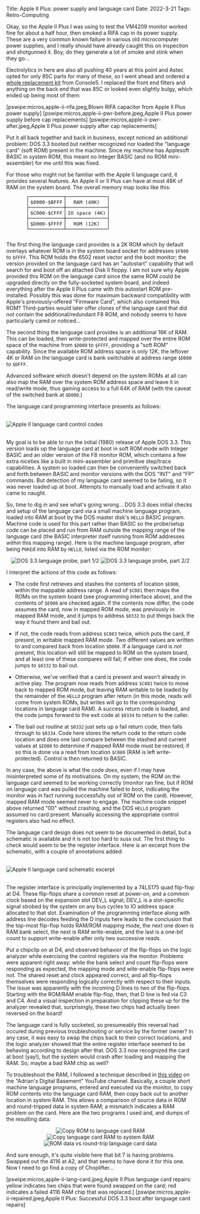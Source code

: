 Title: Apple II Plus: power supply and language card
Date: 2022-3-21
Tags: Retro-Computing

Okay, so the Apple II Plus I was using to test the VM4209 monitor worked fine for about a half hour, then
smoked a RIFA cap in its power supply.  These are a very common known failure in various old microcomputer
power supplies, and I really should have already caught this on inspection and shotgunned it.  Boy, do they
generate a lot of smoke and stink when they go...

Electrolytics in here are also all pushing 40 years at this point and Astec opted for only 85C parts for many
of these, so I went ahead and ordered a [whole replacement
kit](https://console5.com/store/apple-2-power-supply-cap-kit-p-n-605-5703-astec-aa11040b-aa11040-b.html) from
Console5.  I replaced the front end filters and anything on the back end that was 85C or looked even slightly
bulgy, which ended up being most of them:

[pswipe:micros,apple-ii-rifa.jpeg,Blown RIFA capacitor from Apple II Plus power supply]
[pswipe:micros,apple-ii-pwr-before.jpeg,Apple II Plus power supply before cap replacements]
[pswipe:micros,apple-ii-pwr-after.jpeg,Apple II Plus power supply after cap replacements]

Put it all back together and back in business, except noticed an additional problem: DOS 3.3 booted but
neither recognized nor loaded the "language card" (soft ROM) present in the machine.  Since my machine has
Applesoft BASIC in system ROM, this meant no Integer BASIC (and no ROM mini-assembler) for me until this was
fixed.

For those who might not be familiar with the Apple II language card, it provides several features.  An Apple
II or II Plus can have at most 48K of RAM on the system board.  The overall memory map looks like this:

<style>
.memmap {
  font-family: monospace;
  width: 30em;
  margin-left: auto;
  margin-right: auto;
  margin-top: 1rem;
  margin-bottom: 2rem;
  border-collapse: true; 
}
.memmap td {
  border: 1px solid black;
  padding: .5em;
  text-align: center;
}
</style>

<table class="memmap">
  <tr><td>$0000-$BFFF</td><td>RAM (48K)</td></tr>
  <tr><td>$C000-$CFFF</td><td>IO space (4K)</td></tr>
  <tr><td>$D000-$FFFF</td><td>ROM (12K)</td></tr>
</table>

The first thing the language card provides is a 2K ROM which by default overlays whatever ROM is in the system
board socket for addresses `$F800` to `$FFFF`. This ROM holds the 6502 reset vector and the boot monitor; the
version provided on the language card has an "autostart" capability that will search for and boot off an
attached Disk II floppy.  I am not sure why Apple provided this ROM on the language card since the same ROM
could be upgraded directly on the fully-socketed system board, and indeed everything after the Apple II Plus
came with this autostart ROM pre-installed. Possibly this was done for maximum backward compatibility with
Apple's previously-offered "Firmware Card", which also contained this ROM?  Third-parties would later offer
clones of the language card that did _not_ contain the additional/redundant F8 ROM, and nobody seems to have
particularly cared or noticed...

The second thing the language card provides is an additional 16K of RAM.  This can be loaded, then
write-protected and mapped over the entire ROM space of the machine from `$D000` to `$FFFF`, providing a "soft
ROM" capability.  Since the available ROM address space is only 12K, the leftover 4K or RAM on the language
card is bank switchable at address range `$D000` to `$DFFF`.

Advanced software which doesn't depend on the system ROMs at all can also map the RAM over the system ROM
address space and leave it in read/write mode, thus gaining access to a full 64K of RAM (with the caveat of
the switched bank at `$D000`.)

The language card programming interface presents as follows:

<br><img style="display:block; margin-left:auto; margin-right:auto" src="/images/micros/apple-ii-lang-controls.png" title="Apple II language card control codes"/><br>

My goal is to be able to run the initial (1980) release of Apple DOS 3.3. This version loads up the language
card at boot in soft ROM mode with Integer BASIC and an older version of the F8 monitor ROM, which contains a
few extra niceties like a built in mini-assembler and primitive step/trace capabilities.  A system so loaded
can then be conveniently switched back and forth between BASIC and monitor versions with the DOS "INT" and
"FP" commands.  But detection of my language card seemed to be failing, so it was never loaded up at boot.
Attempts to manually load and activate it also came to naught.

So, time to dig in and see what's going wrong... DOS 3.3 does initial checks and setup of the language card
via a small machine language program, loaded into RAM at boot by the DOS master disk's `HELLO` BASIC program.
Machine code is used for this part rather than BASIC so the probe/setup code can be placed and run from RAM
outside the mapping range of the language card (the BASIC interpreter itself running from ROM addresses
_within_ this mapping range). Here is the machine language program, after being `POKE`d into RAM by `HELLO`,
listed via the ROM monitor:

<div style="text-align: center"><img style="display:inline-block" src="/images/micros/dos33-hello-1.jpeg"
title="DOS 3.3 language probe, part 1/2"/> <img style="display:inline-block"
src="/images/micros/dos33-hello-2.jpeg" title="DOS 3.3 language probe, part 2/2"/></div>

I interpret the actions of this code as follows:

* The code first retrieves and stashes the contents of location `$E000`, within the mappable address range. A
  read of `$C081` then maps the ROMs on the system board (see programming interface above), and the contents
  of `$E000` are checked again.  If the contents now differ, the code assumes the card, now in mapped ROM
  mode, was previously in mapped RAM mode, and it jumps to address `$0332` to put things back the way it found
  them and bail out.

* If not, the code reads from address `$C083` twice, which puts the card, if present, in writable mapped RAM
  mode.  Two different values are written to and compared back from location `$D000`.  If a language card is
  _not_ present, this location will still be mapped to ROM on the system board, and at least one of these
  compares will fail; if either one does, the code jumps to `$0332` to bail out.

* Otherwise, we've verified that a card is present and wasn't already in active play.  The program now reads
  from address `$C081` twice to move back to mapped ROM mode, but leaving RAM writable to be loaded by the
  remainder of the `HELLO` program after return (in this mode, reads will come from system ROMs, but writes
  will go to the corresponding locations in language card RAM). A success return code is loaded, and the code
  jumps forward to the exit code at `$0334` to return to the caller.

* The bail out routine at `$0332` just sets up a fail return code, then falls through to `$0334`.  Code here
  stores the return code to the return code location and does one last compare between the stashed and current
  values at `$E000` to determine if mapped RAM mode must be restored; if so this is done via a read from
  location `$C080` (RAM is left write-protected).  Control is then returned to BASIC.

In any case, the above is what the code _does_, even if I may have misinterpreted some of its motivations.  On
my system, the ROM on the language card seemed to be working correctly (monitor ran fine, but if ROM on
language card was pulled the machine failed to boot, indicating the monitor was in fact running successfully
out of ROM on the card). However, mapped RAM mode seemed never to engage.  The machine code snippet above
returned "00" without crashing, and the DOS `HELLO` program assumed no card present.  Manually accessing the
appropriate control registers also had no effect.

The language card design does not seem to be documented in detail, but a schematic is available and it is not
too hard to suss out.  The first thing to check would seem to be the register interface.  Here is an excerpt
from the schematic, with a couple of annotations added:

<br><img style="display:block; margin-left:auto; margin-right:auto" src="/images/micros/apple-ii-lang-schem.png" title="Apple II language card schematic excerpt"/><br>

The register interface is principally implemented by a 74LS175 quad flip-flop at D4.  These flip-flops share a
common reset at power-on, and a common clock based on the expansion slot DEV_L signal; DEV_L is a
slot-specific signal strobed by the system on any bus cycles to IO address space allocated to that slot.
Examination of the programming interface along with address line decodes feeding the D inputs here leads to
the conclusion that the top-most flip-flop holds RAM/ROM mapping mode, the next one down is RAM bank select,
the next is RAM write-enable, and the last is a one-bit count to support write-enable after only two
successive reads.

Put a chipclip on at D4, and observed behavior of the flip-flops on the logic analyzer while exercising the
control registers via the monitor.  Problems were apparent right away: while the bank select and count
flip-flops were responding as expected, the mapping mode and wite-enable flip-flops were not.  The shared
reset and clock appeared correct, and all flip-flops themselves were responding logically correctly with
respect to their inputs.  The issue was apparently with the incoming D lines to two of the flip-flops.
Starting with the ROM/RAM enable flip-flop, then, that D line is fed via C3 and C4.  And a visual inspection
in preparation for clipping these up for the analyzer revealed that, surprisingly, these two chips had
actually been reversed on the board!

The language card is fully socketed, so presumeably this reversal had occured during previous troubleshooting
or service by the former owner?  In any case, it was easy to swap the chips back to their correct locations,
and the logic analyzer showed that the entire register interface seemed to be behaving according to design
after that.  DOS 3.3 now recognized the card at boot (yay!), but the system would crash after loading and
mapping the RAM.  So, maybe a bad RAM chip as well?

To troubleshoot the RAM, I followed a technique described in [this
video](https://www.youtube.com/watch?v=wVUWaodwNNI&t=1309s) on the "Adrian's Digital Basement" YouTube
channel.  Basically, a couple short machine language programs, entered and executed via the monitor, to copy
ROM contents into the language card RAM, then copy back out to another location in system RAM.  This allows a
comparison of source data in ROM and round-tripped data in system RAM; a mismatch indicates a RAM problem on
the card.  Here are the two programs I used and, and dumps of the resulting data:

<div style="text-align: center">
  <img style="display:inline-block" src="/images/micros/apple-ii-copy-in.jpeg" title="Copy ROM to language card RAM"/>
  <img style="display:inline-block" src="/images/micros/apple-ii-copy-out.jpeg" title="Copy language card RAM to system RAM"/>
  <img style="display:inline-block" src="/images/micros/apple-ii-data-comp.jpeg" title="ROM data vs round-trip language card data"/>
</div>

And sure enough, it's quite visible here that bit 7 is having problems.  Swapped out the 4116 at A2, and
that seems to have done it for this one.  Now I need to go find a copy of Choplifter...

[pswipe:micros,apple-ii-lang-card.jpeg,Apple II Plus language card repairs: yellow indicates two chips that were found swapped on the card; red indicates a failed 4116 RAM chip that was replaced.]
[pswipe:micros,apple-ii-repaired.jpeg,Apple II Plus: Successful DOS 3.3 boot after language card repairs]
